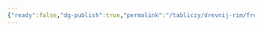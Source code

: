```yaml
---
{"ready":false,"dg-publish":true,"permalink":"/tabliczy/drevnij-rim/freski-villy-misterii/","dgPassFrontmatter":true}
---
```



